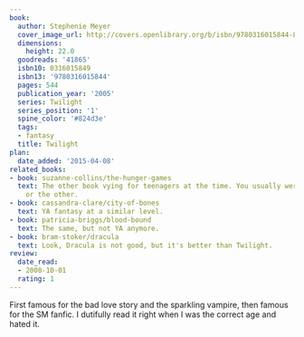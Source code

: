 ```yaml
---
book:
  author: Stephenie Meyer
  cover_image_url: http://covers.openlibrary.org/b/isbn/9780316015844-L.jpg
  dimensions:
    height: 22.0
  goodreads: '41865'
  isbn10: 0316015849
  isbn13: '9780316015844'
  pages: 544
  publication_year: '2005'
  series: Twilight
  series_position: '1'
  spine_color: '#824d3e'
  tags:
  - fantasy
  title: Twilight
plan:
  date_added: '2015-04-08'
related_books:
- book: suzanne-collins/the-hunger-games
  text: The other book vying for teenagers at the time. You usually were into one
    or the other.
- book: cassandra-clare/city-of-bones
  text: YA fantasy at a similar level.
- book: patricia-briggs/blood-bound
  text: The same, but not YA anymore.
- book: bram-stoker/dracula
  text: Look, Dracula is not good, but it's better than Twilight.
review:
  date_read:
  - 2008-10-01
  rating: 1
---
```


First famous for the bad love story and the sparkling vampire, then famous for the SM fanfic. I dutifully read it right
when I was the correct age and hated it.
